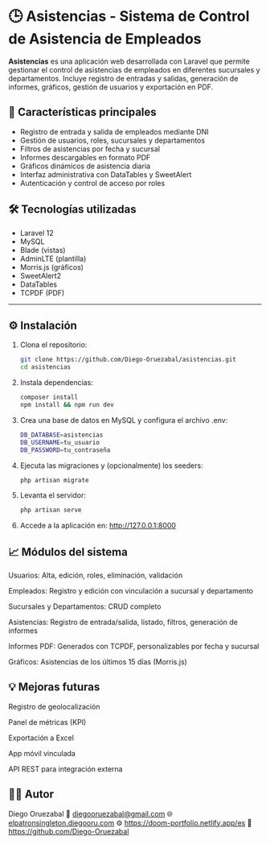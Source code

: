 # 🕒 Asistencias - Sistema de Control de Asistencia de Empleados

**Asistencias** es una aplicación web desarrollada con Laravel que permite gestionar el control de asistencias de empleados en diferentes sucursales y departamentos. Incluye registro de entradas y salidas, generación de informes, gráficos, gestión de usuarios y exportación en PDF.

## 🚀 Características principales

- Registro de entrada y salida de empleados mediante DNI
- Gestión de usuarios, roles, sucursales y departamentos
- Filtros de asistencias por fecha y sucursal
- Informes descargables en formato PDF
- Gráficos dinámicos de asistencia diaria
- Interfaz administrativa con DataTables y SweetAlert
- Autenticación y control de acceso por roles

## 🛠️ Tecnologías utilizadas

- Laravel 12
- MySQL
- Blade (vistas)
- AdminLTE (plantilla)
- Morris.js (gráficos)
- SweetAlert2
- DataTables
- TCPDF (PDF)

---

## ⚙️ Instalación

1. Clona el repositorio:
   ```bash
   git clone https://github.com/Diego-Oruezabal/asistencias.git
   cd asistencias

2. Instala dependencias:
    ```bash
    composer install
    npm install && npm run dev

3. Crea una base de datos en MySQL y configura el archivo .env:
    ```bash
    DB_DATABASE=asistencias
    DB_USERNAME=tu_usuario
    DB_PASSWORD=tu_contraseña

4. Ejecuta las migraciones y (opcionalmente) los seeders:
    ```bash
    php artisan migrate

5. Levanta el servidor:
    ```bash
    php artisan serve

6. Accede a la aplicación en: http://127.0.0.1:8000

## 📈 Módulos del sistema

Usuarios: Alta, edición, roles, eliminación, validación

Empleados: Registro y edición con vinculación a sucursal y departamento

Sucursales y Departamentos: CRUD completo

Asistencias: Registro de entrada/salida, listado, filtros, generación de informes

Informes PDF: Generados con TCPDF, personalizables por fecha y sucursal

Gráficos: Asistencias de los últimos 15 días (Morris.js)

## 💡 Mejoras futuras

Registro de geolocalización

Panel de métricas (KPI)

Exportación a Excel

App móvil vinculada

API REST para integración externa

## 🧑‍💻 Autor
Diego Oruezabal
📧 diegooruezabal@gmail.com
🌐 [elpatronsingleton.diegooru.com](http://elpatronsingleton.diegooru.com/)
⚙️ https://doom-portfolio.netlify.app/es
📂 https://github.com/Diego-Oruezabal
